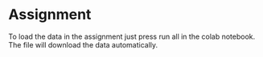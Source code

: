 # Assignment 

To load the data in the assignment just press run all in the colab notebook. The file will download the data automatically. 
